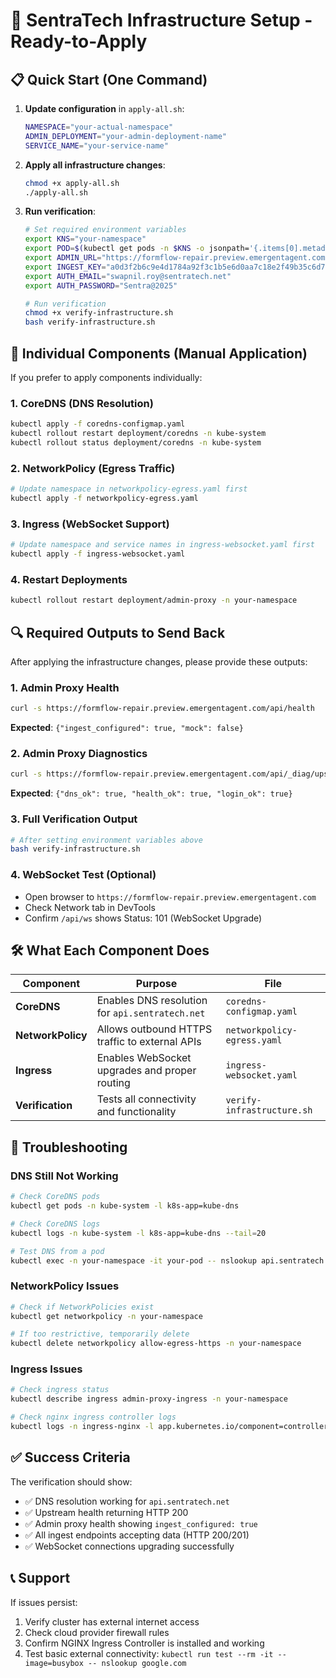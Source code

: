 # 🚀 SentraTech Infrastructure Setup - Ready-to-Apply

## 📋 **Quick Start (One Command)**

1. **Update configuration** in `apply-all.sh`:
   ```bash
   NAMESPACE="your-actual-namespace"
   ADMIN_DEPLOYMENT="your-admin-deployment-name"  
   SERVICE_NAME="your-service-name"
   ```

2. **Apply all infrastructure changes**:
   ```bash
   chmod +x apply-all.sh
   ./apply-all.sh
   ```

3. **Run verification**:
   ```bash
   # Set required environment variables
   export KNS="your-namespace"
   export POD=$(kubectl get pods -n $KNS -o jsonpath='{.items[0].metadata.name}')
   export ADMIN_URL="https://formflow-repair.preview.emergentagent.com"
   export INGEST_KEY="a0d3f2b6c9e4d1784a92f3c1b5e6d0aa7c18e2f49b35c6d7e8f0a1b2c3d4e5f6"
   export AUTH_EMAIL="swapnil.roy@sentratech.net"
   export AUTH_PASSWORD="Sentra@2025"
   
   # Run verification
   chmod +x verify-infrastructure.sh
   bash verify-infrastructure.sh
   ```

## 📄 **Individual Components (Manual Application)**

If you prefer to apply components individually:

### **1. CoreDNS (DNS Resolution)**
```bash
kubectl apply -f coredns-configmap.yaml
kubectl rollout restart deployment/coredns -n kube-system
kubectl rollout status deployment/coredns -n kube-system
```

### **2. NetworkPolicy (Egress Traffic)**
```bash
# Update namespace in networkpolicy-egress.yaml first
kubectl apply -f networkpolicy-egress.yaml
```

### **3. Ingress (WebSocket Support)**
```bash
# Update namespace and service names in ingress-websocket.yaml first
kubectl apply -f ingress-websocket.yaml
```

### **4. Restart Deployments**
```bash
kubectl rollout restart deployment/admin-proxy -n your-namespace
```

## 🔍 **Required Outputs to Send Back**

After applying the infrastructure changes, please provide these outputs:

### **1. Admin Proxy Health**
```bash
curl -s https://formflow-repair.preview.emergentagent.com/api/health
```
**Expected**: `{"ingest_configured": true, "mock": false}`

### **2. Admin Proxy Diagnostics**  
```bash
curl -s https://formflow-repair.preview.emergentagent.com/api/_diag/upstream
```
**Expected**: `{"dns_ok": true, "health_ok": true, "login_ok": true}`

### **3. Full Verification Output**
```bash
# After setting environment variables above
bash verify-infrastructure.sh
```

### **4. WebSocket Test (Optional)**
- Open browser to `https://formflow-repair.preview.emergentagent.com`
- Check Network tab in DevTools
- Confirm `/api/ws` shows Status: 101 (WebSocket Upgrade)

## 🛠️ **What Each Component Does**

| Component | Purpose | File |
|-----------|---------|------|
| **CoreDNS** | Enables DNS resolution for `api.sentratech.net` | `coredns-configmap.yaml` |
| **NetworkPolicy** | Allows outbound HTTPS traffic to external APIs | `networkpolicy-egress.yaml` |  
| **Ingress** | Enables WebSocket upgrades and proper routing | `ingress-websocket.yaml` |
| **Verification** | Tests all connectivity and functionality | `verify-infrastructure.sh` |

## 🚨 **Troubleshooting**

### **DNS Still Not Working**
```bash
# Check CoreDNS pods
kubectl get pods -n kube-system -l k8s-app=kube-dns

# Check CoreDNS logs  
kubectl logs -n kube-system -l k8s-app=kube-dns --tail=20

# Test DNS from a pod
kubectl exec -n your-namespace -it your-pod -- nslookup api.sentratech.net
```

### **NetworkPolicy Issues**
```bash
# Check if NetworkPolicies exist
kubectl get networkpolicy -n your-namespace

# If too restrictive, temporarily delete
kubectl delete networkpolicy allow-egress-https -n your-namespace
```

### **Ingress Issues**
```bash
# Check ingress status
kubectl describe ingress admin-proxy-ingress -n your-namespace

# Check nginx ingress controller logs
kubectl logs -n ingress-nginx -l app.kubernetes.io/component=controller --tail=20
```

## ✅ **Success Criteria**

The verification should show:
- ✅ DNS resolution working for `api.sentratech.net`
- ✅ Upstream health returning HTTP 200
- ✅ Admin proxy health showing `ingest_configured: true`
- ✅ All ingest endpoints accepting data (HTTP 200/201)
- ✅ WebSocket connections upgrading successfully

## 📞 **Support**

If issues persist:
1. Verify cluster has external internet access
2. Check cloud provider firewall rules
3. Confirm NGINX Ingress Controller is installed and working
4. Test basic external connectivity: `kubectl run test --rm -it --image=busybox -- nslookup google.com`